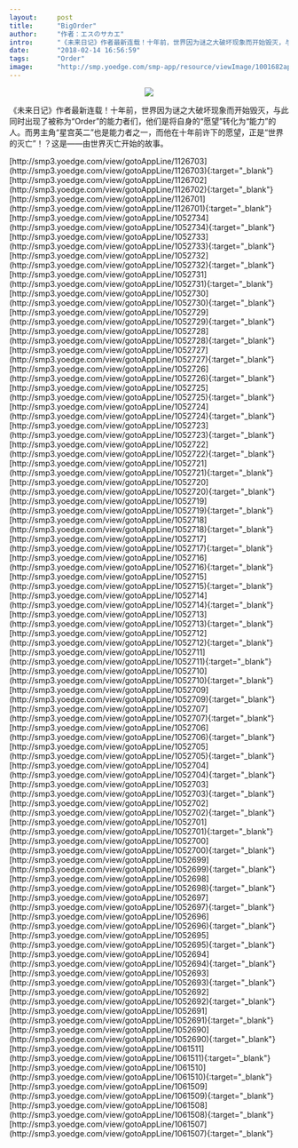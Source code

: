 ```yaml
---
layout:     post
title:      "BigOrder"
author:     "作者：エスのサカエ"
intro:      "《未来日记》作者最新连载！十年前，世界因为谜之大破坏现象而开始毁灭，与此同时出现了被称为“Order”的能力者们，他们是将自身的“愿望”转化为“能力”的人。而男主角“星宫英二”也是能力者之一，而他在十年前许下的愿望，正是“世界的灭亡”！？这是——由世界灭亡开始的故事。"
date:       "2018-02-14 16:56:59"
tags:       "Order"
image:      "http://smp.yoedge.com/smp-app/resource/viewImage/1001682appline.png"
---
```

<div style="text-align: center">
<p><img src="http://smp.yoedge.com/smp-app/resource/viewImage/1001682appline.png"/></p>
</div>
<p class="post-meta">
<span>《未来日记》作者最新连载！十年前，世界因为谜之大破坏现象而开始毁灭，与此同时出现了被称为“Order”的能力者们，他们是将自身的“愿望”转化为“能力”的人。而男主角“星宫英二”也是能力者之一，而他在十年前许下的愿望，正是“世界的灭亡”！？这是——由世界灭亡开始的故事。</span>
</p>
[http://smp3.yoedge.com/view/gotoAppLine/1126703](http://smp3.yoedge.com/view/gotoAppLine/1126703){:target="_blank"}
[http://smp3.yoedge.com/view/gotoAppLine/1126702](http://smp3.yoedge.com/view/gotoAppLine/1126702){:target="_blank"}
[http://smp3.yoedge.com/view/gotoAppLine/1126701](http://smp3.yoedge.com/view/gotoAppLine/1126701){:target="_blank"}
[http://smp3.yoedge.com/view/gotoAppLine/1052734](http://smp3.yoedge.com/view/gotoAppLine/1052734){:target="_blank"}
[http://smp3.yoedge.com/view/gotoAppLine/1052733](http://smp3.yoedge.com/view/gotoAppLine/1052733){:target="_blank"}
[http://smp3.yoedge.com/view/gotoAppLine/1052732](http://smp3.yoedge.com/view/gotoAppLine/1052732){:target="_blank"}
[http://smp3.yoedge.com/view/gotoAppLine/1052731](http://smp3.yoedge.com/view/gotoAppLine/1052731){:target="_blank"}
[http://smp3.yoedge.com/view/gotoAppLine/1052730](http://smp3.yoedge.com/view/gotoAppLine/1052730){:target="_blank"}
[http://smp3.yoedge.com/view/gotoAppLine/1052729](http://smp3.yoedge.com/view/gotoAppLine/1052729){:target="_blank"}
[http://smp3.yoedge.com/view/gotoAppLine/1052728](http://smp3.yoedge.com/view/gotoAppLine/1052728){:target="_blank"}
[http://smp3.yoedge.com/view/gotoAppLine/1052727](http://smp3.yoedge.com/view/gotoAppLine/1052727){:target="_blank"}
[http://smp3.yoedge.com/view/gotoAppLine/1052726](http://smp3.yoedge.com/view/gotoAppLine/1052726){:target="_blank"}
[http://smp3.yoedge.com/view/gotoAppLine/1052725](http://smp3.yoedge.com/view/gotoAppLine/1052725){:target="_blank"}
[http://smp3.yoedge.com/view/gotoAppLine/1052724](http://smp3.yoedge.com/view/gotoAppLine/1052724){:target="_blank"}
[http://smp3.yoedge.com/view/gotoAppLine/1052723](http://smp3.yoedge.com/view/gotoAppLine/1052723){:target="_blank"}
[http://smp3.yoedge.com/view/gotoAppLine/1052722](http://smp3.yoedge.com/view/gotoAppLine/1052722){:target="_blank"}
[http://smp3.yoedge.com/view/gotoAppLine/1052721](http://smp3.yoedge.com/view/gotoAppLine/1052721){:target="_blank"}
[http://smp3.yoedge.com/view/gotoAppLine/1052720](http://smp3.yoedge.com/view/gotoAppLine/1052720){:target="_blank"}
[http://smp3.yoedge.com/view/gotoAppLine/1052719](http://smp3.yoedge.com/view/gotoAppLine/1052719){:target="_blank"}
[http://smp3.yoedge.com/view/gotoAppLine/1052718](http://smp3.yoedge.com/view/gotoAppLine/1052718){:target="_blank"}
[http://smp3.yoedge.com/view/gotoAppLine/1052717](http://smp3.yoedge.com/view/gotoAppLine/1052717){:target="_blank"}
[http://smp3.yoedge.com/view/gotoAppLine/1052716](http://smp3.yoedge.com/view/gotoAppLine/1052716){:target="_blank"}
[http://smp3.yoedge.com/view/gotoAppLine/1052715](http://smp3.yoedge.com/view/gotoAppLine/1052715){:target="_blank"}
[http://smp3.yoedge.com/view/gotoAppLine/1052714](http://smp3.yoedge.com/view/gotoAppLine/1052714){:target="_blank"}
[http://smp3.yoedge.com/view/gotoAppLine/1052713](http://smp3.yoedge.com/view/gotoAppLine/1052713){:target="_blank"}
[http://smp3.yoedge.com/view/gotoAppLine/1052712](http://smp3.yoedge.com/view/gotoAppLine/1052712){:target="_blank"}
[http://smp3.yoedge.com/view/gotoAppLine/1052711](http://smp3.yoedge.com/view/gotoAppLine/1052711){:target="_blank"}
[http://smp3.yoedge.com/view/gotoAppLine/1052710](http://smp3.yoedge.com/view/gotoAppLine/1052710){:target="_blank"}
[http://smp3.yoedge.com/view/gotoAppLine/1052709](http://smp3.yoedge.com/view/gotoAppLine/1052709){:target="_blank"}
[http://smp3.yoedge.com/view/gotoAppLine/1052707](http://smp3.yoedge.com/view/gotoAppLine/1052707){:target="_blank"}
[http://smp3.yoedge.com/view/gotoAppLine/1052706](http://smp3.yoedge.com/view/gotoAppLine/1052706){:target="_blank"}
[http://smp3.yoedge.com/view/gotoAppLine/1052705](http://smp3.yoedge.com/view/gotoAppLine/1052705){:target="_blank"}
[http://smp3.yoedge.com/view/gotoAppLine/1052704](http://smp3.yoedge.com/view/gotoAppLine/1052704){:target="_blank"}
[http://smp3.yoedge.com/view/gotoAppLine/1052703](http://smp3.yoedge.com/view/gotoAppLine/1052703){:target="_blank"}
[http://smp3.yoedge.com/view/gotoAppLine/1052702](http://smp3.yoedge.com/view/gotoAppLine/1052702){:target="_blank"}
[http://smp3.yoedge.com/view/gotoAppLine/1052701](http://smp3.yoedge.com/view/gotoAppLine/1052701){:target="_blank"}
[http://smp3.yoedge.com/view/gotoAppLine/1052700](http://smp3.yoedge.com/view/gotoAppLine/1052700){:target="_blank"}
[http://smp3.yoedge.com/view/gotoAppLine/1052699](http://smp3.yoedge.com/view/gotoAppLine/1052699){:target="_blank"}
[http://smp3.yoedge.com/view/gotoAppLine/1052698](http://smp3.yoedge.com/view/gotoAppLine/1052698){:target="_blank"}
[http://smp3.yoedge.com/view/gotoAppLine/1052697](http://smp3.yoedge.com/view/gotoAppLine/1052697){:target="_blank"}
[http://smp3.yoedge.com/view/gotoAppLine/1052696](http://smp3.yoedge.com/view/gotoAppLine/1052696){:target="_blank"}
[http://smp3.yoedge.com/view/gotoAppLine/1052695](http://smp3.yoedge.com/view/gotoAppLine/1052695){:target="_blank"}
[http://smp3.yoedge.com/view/gotoAppLine/1052694](http://smp3.yoedge.com/view/gotoAppLine/1052694){:target="_blank"}
[http://smp3.yoedge.com/view/gotoAppLine/1052693](http://smp3.yoedge.com/view/gotoAppLine/1052693){:target="_blank"}
[http://smp3.yoedge.com/view/gotoAppLine/1052692](http://smp3.yoedge.com/view/gotoAppLine/1052692){:target="_blank"}
[http://smp3.yoedge.com/view/gotoAppLine/1052691](http://smp3.yoedge.com/view/gotoAppLine/1052691){:target="_blank"}
[http://smp3.yoedge.com/view/gotoAppLine/1052690](http://smp3.yoedge.com/view/gotoAppLine/1052690){:target="_blank"}
[http://smp3.yoedge.com/view/gotoAppLine/1061511](http://smp3.yoedge.com/view/gotoAppLine/1061511){:target="_blank"}
[http://smp3.yoedge.com/view/gotoAppLine/1061510](http://smp3.yoedge.com/view/gotoAppLine/1061510){:target="_blank"}
[http://smp3.yoedge.com/view/gotoAppLine/1061509](http://smp3.yoedge.com/view/gotoAppLine/1061509){:target="_blank"}
[http://smp3.yoedge.com/view/gotoAppLine/1061508](http://smp3.yoedge.com/view/gotoAppLine/1061508){:target="_blank"}
[http://smp3.yoedge.com/view/gotoAppLine/1061507](http://smp3.yoedge.com/view/gotoAppLine/1061507){:target="_blank"}


